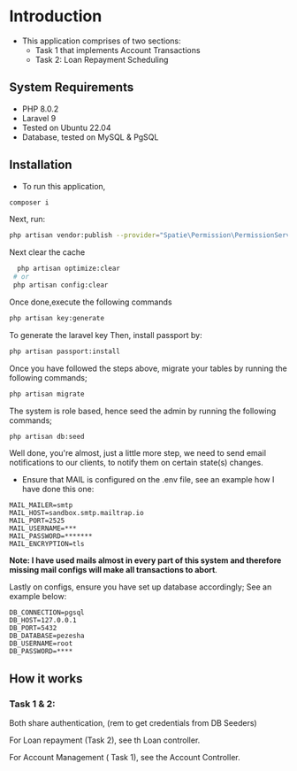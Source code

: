 # Introduction

- This application comprises of two sections:
   - Task 1 that implements Account Transactions
   - Task 2: Loan Repayment Scheduling

## System Requirements
- PHP 8.0.2
- Laravel 9
- Tested on Ubuntu 22.04
- Database, tested on MySQL & PgSQL

## Installation
- To run this application,
 ```bash
composer i
```
Next, run:

```bash
php artisan vendor:publish --provider="Spatie\Permission\PermissionServiceProvider"
```

Next clear the cache

```bash
  php artisan optimize:clear
 # or
 php artisan config:clear
```

Once done,execute the following commands
```bash
php artisan key:generate
```

To generate the laravel key
Then, install passport by:

```bash
php artisan passport:install
```

Once you have followed the steps above, migrate your tables by running the following commands;
```bash
php artisan migrate
```

The system is role based, hence seed the admin by running the following commands;
```bash
php artisan db:seed
```

Well done, you're almost, just a little more step, we need to send email notifications to our clients,
to notify them on certain state(s) changes.

- Ensure that MAIL is configured on the .env file, see an example how I have done this one:
```dotenv
MAIL_MAILER=smtp
MAIL_HOST=sandbox.smtp.mailtrap.io
MAIL_PORT=2525
MAIL_USERNAME=***
MAIL_PASSWORD=*******
MAIL_ENCRYPTION=tls
```

**Note: I have used mails almost in every part of this system and therefore missing mail configs will make all transactions to abort**.

Lastly on configs, ensure you have set up database accordingly;
See an example below:

```dotenv
DB_CONNECTION=pgsql
DB_HOST=127.0.0.1
DB_PORT=5432
DB_DATABASE=pezesha
DB_USERNAME=root
DB_PASSWORD=****
```

## How it works

### Task 1 & 2:
Both share authentication, (rem to get credentials from DB Seeders)

For Loan repayment (Task 2), see th Loan controller.

For Account Management ( Task 1), see the Account Controller.

